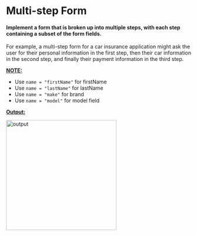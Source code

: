 # Multi-step Form 

#### Implement a form that is broken up into multiple steps, with each step containing a subset of the form fields. 

For example, a multi-step form for a car insurance application might ask the user for their personal information in the first step, then their car information in the second step, and finally their payment information in the third step.

<ins>**NOTE:**</ins>

- Use `name = "firstName"` for firstName
- Use `name = "lastName"` for lastName
- Use `name = "make"` for brand
- Use `name = "model"` for model field

<ins>**Output:**</ins>

<img src='https://storage.googleapis.com/acciojob-open-file-collections/multi-step.gif' alt = 'output' height=300/>
